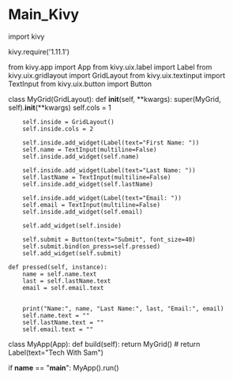 # Main_Kivy

import kivy

kivy.require('1.11.1')

from kivy.app import App
from kivy.uix.label import Label
from kivy.uix.gridlayout import GridLayout
from kivy.uix.textinput import TextInput
from kivy.uix.button import Button


class MyGrid(GridLayout):
    def __init__(self, **kwargs):
        super(MyGrid, self).__init__(**kwargs)
        self.cols = 1

        self.inside = GridLayout()
        self.inside.cols = 2

        self.inside.add_widget(Label(text="First Name: "))
        self.name = TextInput(multiline=False)
        self.inside.add_widget(self.name)

        self.inside.add_widget(Label(text="Last Name: "))
        self.lastName = TextInput(multiline=False)
        self.inside.add_widget(self.lastName)

        self.inside.add_widget(Label(text="Email: "))
        self.email = TextInput(multiline=False)
        self.inside.add_widget(self.email)

        self.add_widget(self.inside)

        self.submit = Button(text="Submit", font_size=40)
        self.submit.bind(on_press=self.pressed)
        self.add_widget(self.submit)

    def pressed(self, instance):
        name = self.name.text
        last = self.lastName.text
        email = self.email.text


        print("Name:", name, "Last Name:", last, "Email:", email)
        self.name.text = ""
        self.lastName.text = ""
        self.email.text = ""


class MyApp(App):
    def build(self):
        return MyGrid()
        # return Label(text="Tech With Sam")


if __name__ == "__main__":
    MyApp().run()
